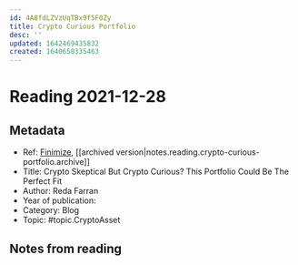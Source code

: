 ```yaml
---
id: 4A8fdLZVzUqTBx9f5F0Zy
title: Crypto Curious Portfolio
desc: ''
updated: 1642469435832
created: 1640658335463
---
```

# Reading 2021-12-28

## Metadata

- Ref: [Finimize](https://subscriptions.finimize.com/content/Q29udGVudFBpZWNlOjM4Nzk=/crypto-skeptical-crypto-curious-portfolio-could-be-perfect-fit), [[archived version|notes.reading.crypto-curious-portfolio.archive]]
- Title: Crypto Skeptical But Crypto Curious? This Portfolio Could Be The Perfect Fit
- Author: Reda Farran
- Year of publication: 
- Category: Blog
- Topic: #topic.CryptoAsset

## Notes from reading
